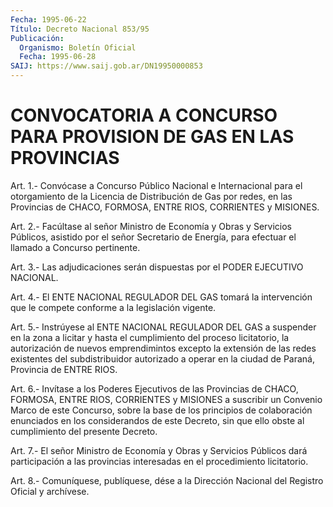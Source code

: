 ```yaml
---
Fecha: 1995-06-22
Título: Decreto Nacional 853/95
Publicación:
  Organismo: Boletín Oficial
  Fecha: 1995-06-28
SAIJ: https://www.saij.gob.ar/DN19950000853
---
```

# CONVOCATORIA A CONCURSO PARA PROVISION DE GAS EN LAS PROVINCIAS

<a id="1"></a>
Art. 1.- Convócase a Concurso Público Nacional e Internacional para el  otorgamiento  de  la  Licencia  de Distribución de Gas por redes, en las Provincias de CHACO, FORMOSA,  ENTRE RIOS, CORRIENTES y MISIONES.

<a id="2"></a>
Art.  2.-  Facúltase  al  señor Ministro de Economía y Obras y Servicios Públicos, asistido por  el  señor  Secretario de Energía, para efectuar el llamado a Concurso pertinente.

<a id="3"></a>
Art.  3.-  Las  adjudicaciones  serán  dispuestas por el PODER EJECUTIVO NACIONAL.

<a id="4"></a>
Art.  4.-  El  ENTE  NACIONAL  REGULADOR  DEL  GAS  tomará  la intervención  que  le  compete  conforme  a la legislación vigente.

<a id="5"></a>
Art.  5.-  Instrúyese  al  ENTE  NACIONAL  REGULADOR DEL GAS a suspender en la zona a licitar y hasta el cumplimiento  del proceso licitatorio,  la  autorización de nuevos emprendimintos excepto  la extensión de las redes  existentes del subdistribuidor autorizado a operar en la ciudad de Paraná, Provincia de ENTRE RIOS.

<a id="6"></a>
Art. 6.- Invítase a los Poderes Ejecutivos de las Provincias de CHACO,  FORMOSA,  ENTRE  RIOS, CORRIENTES y MISIONES a suscribir un Convenio Marco de este Concurso,  sobre  la  base de los principios de colaboración enunciados en los considerandos  de  este  Decreto, sin    que   ello  obste  al  cumplimiento  del  presente  Decreto.

<a id="7"></a>
Art.  7.-  El  señor  Ministro de Economía y Obras y Servicios Públicos dará participación  a  las  provincias  interesadas  en el procedimiento licitatorio.

<a id="8"></a>
Art. 8.- Comuníquese, publíquese, dése a la Dirección Nacional del Registro Oficial y archívese.